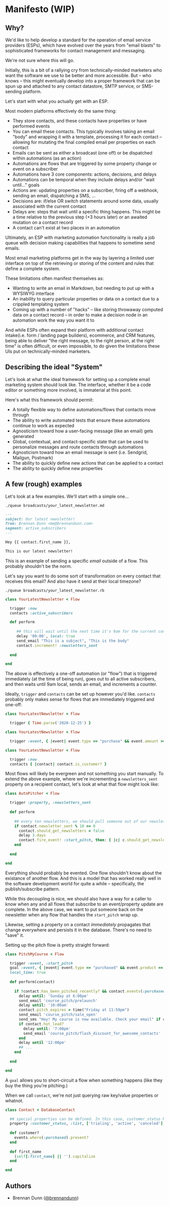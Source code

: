 # Manifesto (WIP)

## Why?

We'd like to help develop a standard for the operation of email service providers (ESPs), which have evolved over the years from "email blasts" to sophisticated frameworks for contact management and messaging.

We're not sure where this will go.

Initially, this is a bit of a rallying cry from technically-minded marketers who want the software we use to be better and more accessible. But – who knows – this might eventually develop into a proper framework that can be spun up and attached to any contact datastore, SMTP service, or SMS-sending platform.

Let's start with what you actually get with an ESP.

Most modern platforms effectively do the same thing:

- They store contacts, and these contacts have properties or have performed events
- You can email these contacts. This typically involves taking an email "body" and wrapping it with a template, processing it for each contact – allowing for mutating the final compiled email per properties on each contact
- Emails can be sent as either a broadcast (one off) or be dispatched within automations (as an action)
- Automations are flows that are triggered by some property change or event on a subscriber
- Automations have 3 core components: actions, decisions, and delays
- Automations can be temporal when they include delays and/or "wait until..." goals
- Actions are: updating properties on a subscriber, firing off a webhook, sending an email, dispatching a SMS, ...
- Decisions are: if/else OR switch statements around some data, usually associated with the current contact
- Delays are: steps that wait until a specific thing happens. This might be a time relative to the previous step (+3 hours later) _or_ an awaited mutation on a contact record
- A contact can't exist at two places in an automation

Ultimately, an ESP with marketing automation functionality is really a job queue with decision making capabilities that happens to sometime send emails.

Most email marketing platforms get in the way by layering a limited user interface on top of the retrieving or storing of the content and rules that define a complete system.

These limitations often manifest themselves as:
- Wanting to write an email in Markdown, but needing to put up with a WYSIWYG interface
- An inability to query particular properties or data on a contact due to a crippled templating system
- Coming up with a number of "hacks" – like storing throwaway computed data on a contact record – in order to make a decision node in an automation work the way you want it to

And while ESPs often expand their platform with additional contact intake(i.e. form / landing page builders), ecommerce, and CRM features, being able to deliver "the right message, to the right person, at the right time" is often difficult, or even impossible, to do given the limitations these UIs put on technically-minded marketers.

## Describing the ideal "System"

Let's look at what the ideal framework for setting up a complete email marketing system should look like. The interface, whether it be a code editor or something more involved, is immaterial at this point.

Here's what this framework should permit:

- A totally flexible way to define automations/flows that contacts move through
- The ability to write automated tests that ensure these automations continue to work as expected
- Agnosticism toward how a user-facing message (like an email) gets generated
- Global, contextual, and contact-specific state that can be used to personalize messages and route contacts through automations
- Agnosticism toward how an email message is sent (i.e. Sendgrid, Mailgun, Postmark)
- The ability to quickly define new actions that can be applied to a contact
- The ability to quickly define new properties


## A few (rough) examples

Let's look at a few examples. We'll start with a simple one...

```
./queue broadcasts/your_latest_newsletter.md
```

```markdown
---
subject: Our latest newsletter!
from: Brennan Dunn <me@brennandunn.com>
segment: active_subscribers
---

Hey {{ contact.first_name }},

This is our latest newsletter!
```

This is an example of sending a specific _email_ outside of a flow. This probably shouldn't be the norm.

Let's say you want to do some sort of transformation on every contact that receives this email? And also have it send at their local timezone?

```
./queue broadcasts/your_latest_newsletter.rb
```

```ruby
class YourLatestNewsletter < Flow

  trigger :now
  contacts :active_subscribers

  def perform
  
     ## this will wait until the next time it's 9am for the current contact
     delay '09:00', local: true
     send_email "This is a subject", "This is the body"
     contact.increment! :newsletters_sent
  
  end

end
```

The above is effectively a one-off automation (or "flow") that is triggered immediately (at the time of being run), goes out to all active subscribers, and then waits until 9am local, sends an email, and increments a counter.

Ideally, `trigger` and `contacts` can be set up however you'd like. `contacts` probably only makes sense for flows that are immediately triggered and one-off:

```ruby
class YourLatestNewsletter < Flow

  trigger { Time.parse('2020-12-25') }

```

```ruby
class YourLatestNewsletter < Flow

  trigger :event, { |event| event.type == "purchase" && event.amount >= 100 }

```

```ruby
class YourLatestNewsletter < Flow

  trigger :now
  contacts { |contact| contact.is_customer? }

```

Most flows will likely be evergreen and not something you start manually. To extend the above example, where we're incrementing a `newsletters_sent` property on a recipient contact, let's look at what that flow might look like:

```ruby
class AutoPitcher < Flow

  trigger :property, :newsletters_sent
  
  def perform
  
    ## every ten newsletters, we should pull someone out of our newsletter and send them an automated pitch sequence
    if contact.newsletter_sent % 10 == 0
      contact.should_get_newsletters = false
      delay 3.days
      contact.fire_event! :start_pitch, then: { |c| c.should_get_newsletters = true }
    end
  
  end

end
```

Everything should probably be evented. One flow shouldn't know about the existance of another flow. And this is a model that has worked really well in the software development world for quite a while – specifically, the publish/subscribe pattern.

While this decoupling is nice, we should also have a way for a caller to know when any and all flows that subscribe to an event/property update are complete. In the above case, we want to put someone back on the newsletter when any flow that handles the `start_pitch` wrap up.

Likewise, setting a property on a contact _immediately_ propagates that change everywhere and persists it in the database. There's no need to "save" it.

Setting up the pitch flow is pretty straight forward:

```ruby
class PitchMyCourse < Flow

  trigger :event, :start_pitch
  goal :event, { |event| event.type == "purchased" && event.product == "course" }
  local_time: true
  
  def perform(contact)
  
    if !contact.has_been_pitched_recently? && contact.events(:purchased).where(product: "course").blank?
      delay until: 'Sunday at 6:00pm'
      send_email 'course_pitch/prelaunch'
      delay until: '10:00am'
      contact.pitch_expires = time("Friday at 11:59pm")
      send_email 'course_pitch/sale_open'
      send_sms "Hey! My course is now available. Check your email" if contact.textable?
      if contact.hot_lead?
        delay until: '7:00pm'
        send_email 'course_pitch/flash_discount_for_awesome_contacts'
      end
      delay until '12:00pm'
      ## ...
    end
  
  end

end
```

A `goal` allows you to short-circuit a flow when something happens (like they buy the thing you're pitching.)

When we call `contact`, we're not just querying raw key/value properties or whatnot.

```ruby
class Contact < DatabaseContact

  ## special properties can be defined. In this case, customer_status MUST be one of the following
  property :customer_status, :list, ['trialing', 'active', 'canceled'], allow_blank: true
  
  def customer?
    events.where(:purchased).present?
  end
  
  def first_name
    (self[:first_name] || '').capitalize
  end

end
```


## Authors

- Brennan Dunn ([@brennandunn](https://twitter.com/brennandunn))
